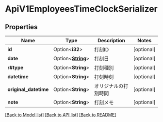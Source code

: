 # ApiV1EmployeesTimeClockSerializer

## Properties

Name | Type | Description | Notes
------------ | ------------- | ------------- | -------------
**id** | Option<**i32**> | 打刻ID | [optional]
**date** | Option<[**String**](string.md)> | 打刻日 | [optional]
**r#type** | Option<**String**> | 打刻種別 | [optional]
**datetime** | Option<**String**> | 打刻時刻 | [optional]
**original_datetime** | Option<**String**> | オリジナルの打刻時間 | [optional]
**note** | Option<**String**> | 打刻メモ | [optional]

[[Back to Model list]](../README.md#documentation-for-models) [[Back to API list]](../README.md#documentation-for-api-endpoints) [[Back to README]](../README.md)


